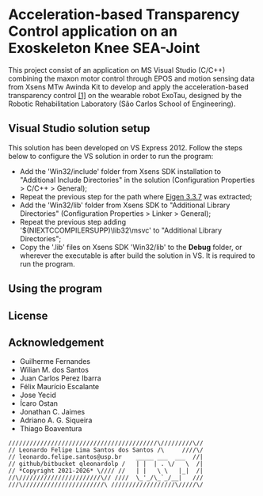 # Acceleration-based Transparency Control application on an Exoskeleton Knee SEA-Joint

This project consist of an application on MS Visual Studio (C/C++) combining the maxon motor control through EPOS and motion sensing data from Xsens MTw Awinda Kit to develop and apply the acceleration-based transparency control [[1]](https://ieeexplore.ieee.org/abstract/document/7759836) on the 
wearable robot ExoTau, designed by the Robotic Rehabilitation Laboratory (São Carlos School of Engineering).

## Visual Studio solution setup

This solution has been developed on VS Express 2012. Follow the steps below to configure the VS solution in order to run the program:

- Add the 'Win32/include' folder from Xsens SDK installation to "Additional Include Directories" in the solution (Configuration Properties > C/C++ > General);
- Repeat the previous step for the path where [Eigen 3.3.7](http://eigen.tuxfamily.org/dox/GettingStarted.html) was extracted;
- Add the 'Win32/lib' folder from Xsens SDK to "Additional Library Directories" (Configuration Properties > Linker > General);
- Repeat the previous step adding '$(NIEXTCCOMPILERSUPP)\lib32\msvc' to "Additional Library Directories";
- Copy the '.lib' files on Xsens SDK 'Win32/lib' to the **Debug** folder, or wherever the executable is after build the solution in VS. It is required to run the program.

## Using the program

## License

## Acknowledgement

* Guilherme Fernandes
* Wilian M. dos Santos
* Juan Carlos Perez Ibarra
* Félix Maurício Escalante
* Jose Yecid
* Ícaro Ostan
* Jonathan C. Jaimes
* Adriano A. G. Siqueira
* Thiago Boaventura

```
//////////////////////////////////////////\/////////\//
// Leonardo Felipe Lima Santos dos Santos /\     ////\/
// leonardo.felipe.santos@usp.br	_____ ___  ___  //|
// github/bitbucket qleonardolp /	| |  | . \/   \  /|
// *Copyright 2021-2026* \//// //  	| |   \ \   |_|  /|
//\///////////////////////\// ////	\_'_/\_`_/__|   ///
///\///////////////////////\ //////////////////\/////\/
```
